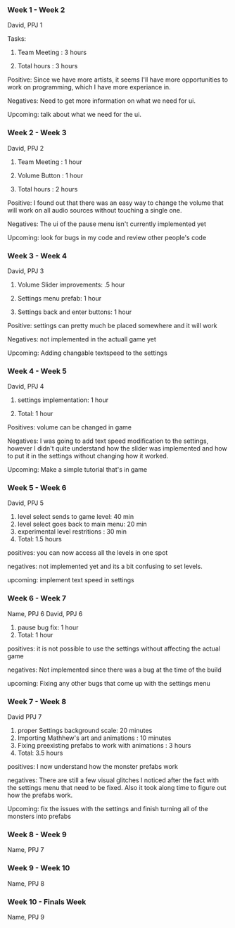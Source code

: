 ### Week 1 - Week 2
David, PPJ 1

Tasks: 

1. Team Meeting : 3 hours

2. Total hours : 3 hours

Positive: Since we have more artists, it seems I'll have more opportunities to work on programming, which I have more experiance in. 

Negatives: Need to get more information on what we need for ui.

Upcoming: talk about what we need for the ui.

### Week 2 - Week 3
David, PPJ 2
1. Team Meeting : 1 hour

2. Volume Button : 1 hour

3. Total hours : 2 hours

Positive: I found out that there was an easy way to change the volume that will work on all audio sources without touching a single one.
 
Negatives: The ui of the pause menu isn't currently implemented yet

Upcoming: look for bugs in my code and review other people's code

### Week 3 - Week 4

David, PPJ 3
1. Volume Slider improvements: .5 hour

2. Settings menu prefab: 1 hour

3. Settings back and enter buttons: 1 hour

Positive: settings can pretty much be placed somewhere and it will work

Negatives: not implemented in the actuall game yet

Upcoming: Adding changable textspeed to the settings

### Week 4 - Week 5

David, PPJ 4
1. settings implementation: 1 hour

2. Total: 1 hour

Positives: volume can be changed in game

Negatives: I was going to add text speed modification to the settings, however I didn't quite understand how the slider was implemented and how to put it in the settings without changing how it worked.

Upcoming: Make a simple tutorial that's in game

### Week 5 - Week 6

David, PPJ 5
1. level select sends to game level: 40 min
2. level select goes back to main menu: 20 min
3. experimental level restritions : 30 min
4. Total: 1.5 hours

positives: you can now access all the levels in one spot

negatives: not implemented yet and its a bit confusing to set levels.

upcoming: implement text speed in settings

### Week 6 - Week 7

Name, PPJ 6
David, PPJ 6
1. pause bug fix: 1 hour
2. Total: 1 hour

positives: it is not possible to use the settings without affecting the actual game

negatives: Not implemented since there was a bug at the time of the build

upcoming: Fixing any other bugs that come up with the settings menu

### Week 7 - Week 8

David PPJ 7

1. proper Settings background scale: 20 minutes
2. Importing Mathhew's art and animations : 10 minutes
3. Fixing preexisting prefabs to work with animations : 3 hours
4. Total: 3.5 hours

positives: I now understand how the monster prefabs work

negatives: There are still a few visual glitches I noticed after the fact with the settings menu that need to be fixed. Also it took along time to figure out how the prefabs work.

Upcoming: fix the issues with the settings and finish turning all of the monsters into prefabs

### Week 8 - Week 9
Name, PPJ 7


### Week 9 - Week 10
Name, PPJ 8


### Week 10 - Finals Week
Name, PPJ 9
